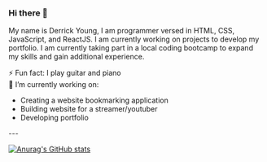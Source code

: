 ### Hi there 👋

My name is Derrick Young, I am programmer versed in HTML, CSS, JavaScript, and ReactJS. I am currently working on projects to develop my portfolio. I am currently taking part in a local coding bootcamp to expand my skills and gain additional experience.
<br>

⚡ Fun fact: I play guitar and piano <br>
🔭 I’m currently working on:
<ul>
<li>Creating a website bookmarking application</li>
<li>Building website for a streamer/youtuber</li>
<li>Developing portfolio</li>
</ul>
---

[![Anurag's GitHub stats](https://github-readme-stats.vercel.app/api?username=youngderrick82)](https://github.com/anuraghazra/github-readme-stats)

<!--
**youngderrick82/youngderrick82** is a ✨ _special_ ✨ repository because its `README.md` (this file) appears on your GitHub profile.

Here are some ideas to get you started:

- 🔭 I’m currently working on ...
- 🌱 I’m currently learning ...
- 👯 I’m looking to collaborate on ...
- 🤔 I’m looking for help with ...
- 💬 Ask me about ...
- 📫 How to reach me: ...
- 😄 Pronouns: ...
- ⚡ Fun fact: ...
-->
